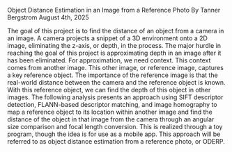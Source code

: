 Object Distance Estimation in an Image from a Reference Photo
By Tanner Bergstrom
August 4th, 2025

The goal of this project is to find the distance of an object from a camera in an image. A camera projects a snippet of a 3D environment onto a 2D image, eliminating the z-axis, or depth, in the process. 
The major hurdle in reaching the goal of this project is approximating depth in an image after it has been eliminated.
For approximation, we need context. This context comes from another image. This other image, or reference image, captures a key reference object. The importance of the reference image is that the real-world 
distance between the camera and the reference object is known. With this reference object, we can find the depth of this object in other images. 
The following analysis presents an approach using SIFT descriptor detection, FLANN-based descriptor matching, and image homography to map a reference object to its location within another image and find the 
distance of the object in that image from the camera through an angular size comparison and focal length conversion. This is realized through a toy program, though the idea is for use as a mobile app. This 
approach will be referred to as object distance estimation from a reference photo, or ODERP.
